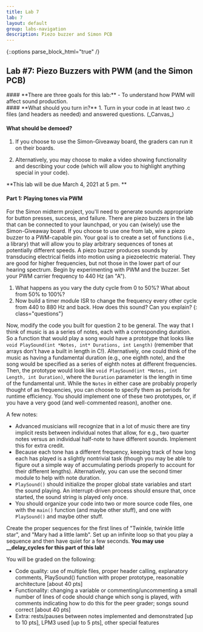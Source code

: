 ```yaml
---
title: Lab 7
lab: 7
layout: default
group: labs-navigation
description: Piezo buzzer and Simon PCB
---
```


{::options parse_block_html="true" /}

## Lab #7: Piezo Buzzers with PWM (and the Simon PCB)

<div class="alert alert-info" role="alert">
#### **There are three goals for this lab:**
  - To understand how PWM will affect sound production.
</div>

<div class="alert alert-danger" role="alert">
#### **What should you turn in?**
  1. Turn in your code in at least two .c files (and headers as needed) and answered questions. (_Canvas_)

#### **What should be demoed?**
  1. If you choose to use the Simon-Giveaway board, the graders can run it on their boards.

  2. Alternatively, you may choose to make a video showing functionality and describing your
  code (which will allow you to highlight anything special in your code).
</div>

**This lab will be due March 4, 2021 at 5 pm. **

#### Part 1: Playing tones via PWM

For the Simon midterm project, you'll need to generate sounds appropriate for button presses,
success, and failure. There are piezo buzzers in the lab that can be connected to your
launchpad, or you can (wisely) use the Simon-Giveaway board. If you choose to use one from lab,
wire a piezo buzzer to a PWM-capable pin. Your goal is to create a set of functions (i.e., a
library) that will allow you to play arbitrary sequences of tones at potentially different
speeds. A piezo buzzer produces sounds by transducing electrical fields into motion using a
piezoelectric material. They are good for higher frequencies, but not those in the lower part
of our hearing spectrum. Begin by experimenting with PWM and the buzzer. Set your PWM carrier
frequency to 440 Hz (an "A").

  1. What happens as you vary the duty cycle from 0 to 50%? What about from 50% to 100%?
  2.  Now build a timer module ISR to change the frequency every other cycle from 440 to 880 Hz
  and back. How does this sound? Can you explain?
  {: class="questions"}

Now, modify the code you built for question 2 to be general. The way that I
think of music is as a series of notes, each with a corresponding duration. So a
function that would play a song would have a prototype that looks like `void
PlaySound(int *Notes, int* Durations, int Length)` (remember that arrays don't
have a built in length in C!). Alternatively, one could think of the music as
having a fundamental duration (e.g., one eighth note), and the song would be
specified as a series of eighth notes at different frequencies. Then, the
prototype would look like `void PlaySound(int *Notes, int Length, int
Duration)`, where the `Duration` parameter is the length in time of the
fundamental unit. While the `Notes` in either case are probably properly thought
of as frequencies, you can choose to specify them as periods for runtime
efficiency. You should implement one of these two prototypes, or, if you have a
very good (and well-commented reason), another one.

A few notes:
  - Advanced musicians will recognize that in a lot of music there are tiny
    implicit rests between individual notes that allow, for e.g., two quarter
    notes versus an individual half-note to have different sounds. Implement
    this for extra credit.
  - Because each tone has a different frequency, keeping track of how long each
    has played is a slightly nontrivial task (though you may be able to
    figure out a simple way of accumulating periods properly to account for
    their different lengths). Alternatively, you can use the second timer module
    to help with note duration.
  - `PlaySound()` should initialize the proper global state variables and start 
    the sound playing. An interrupt-driven process should ensure that, once
    started, the sound string is played only once. 
  - You should organize your code into two or more source code files, one with
    the `main()` function (and maybe other stuff), and one with `PlaySound()`
    and maybe other stuff.

Create the proper sequences for the first lines of "Twinkle, twinkle little star", and "Mary had
a little lamb". Set up an infinite loop so that you play a sequence and then have quiet for a
few seconds. **You may use __delay_cycles for this part of this lab!** 

You will be graded on the following:
  - Code quality: use of multiple files, proper header calling, explanatory
    comments, PlaySound() function with proper prototype, reasonable
    architecture [about 40 pts]
  - Functionality: changing a variable or commenting/uncommenting a small number
    of lines of code should change which song is played, with comments
    indicating how to do this for the peer grader; songs sound correct [about
    40 pts]
  - Extra: rests/pauses between notes implemented and demonstrated [up to 10
    pts], LPM3 used [up to 5 pts], other special features



